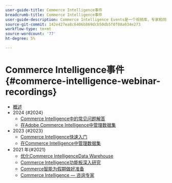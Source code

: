 ```yaml
---
user-guide-title: Commerce Intelligence事件
breadcrumb-title: Commerce Intelligence事件
user-guide-description: Commerce Intelligence Events是一个视频库，专家和同行可以在其中分享他们关于Adobe Commerce Intelligence的想法和想法。
source-git-commit: 142e427ea8c6406b869dcb50db5f0f08a034e273
workflow-type: tm+mt
source-wordcount: '77'
ht-degree: 5%

---
```



# Commerce Intelligence事件  {#commerce-intelligence-webinar-recordings}

+ [概述](overview.md)
+ 2024 {#2024}
   + [Commerce Intelligence中的常见问题解答](2024/faq-in-commerce-intelligence.md)
   + [在Adobe Commerce Intelligence中管理数据集](2024/manage-data-sets-adobe-commerce.md)
+ 2023 {#2023}
   + [Commerce Intelligence快速入门](2023/getting-started.md)
   + [在Commerce Intelligence中管理数据集](2023/manage-data-sets.md)
+ 2021 年{#2021}
   + [优化Commerce IntelligenceData Warehouse](2021-22/optimize-data-warehouse.md)
   + [Commerce Intelligence功能板深入研究](2021-22/dashboards-deep-dive.md)
   + [Commerce智能为假期做好准备](2021-22/holiday-readiness.md)
   + [Commerce Intelligence — 咨询专家](2021-22/ask-expert.md)

<!--+ Commerce Events {#commerce-events}
  + [Overview](commerce-events/overview.md)
  + 2022 {#2022}
    + [Top Tips and Tricks for Adobe Campaign Standard](customer-journeys/2022/tips-and-tricks.md)
    + [Develop and customize data models in Adobe [!DNL Campaign Classic]](customer-journeys/2022/data-models.md)

+ Data and insights {#commerce-release-updates}
  + [Overview](commerce-release-updates/overview.md)
  + 2022 {#2022}
    + [Innovations and trends](data-and-insights/2022/innovations.md)
    + [Sensei and Analysis Workspace](data-and-insights/2022/sensei.md)
    + [Personalize and automate with Adobe Target](data-and-insights/2022/personalize.md)
    + [Analytics and Target applications for Mobile and Apps](data-and-insights/2022/mobile-and-apps.md)
    + [Cross Device Analytics and Customer Journey Analytics](data-and-insights/2022/cross-device-analytics.md) -->